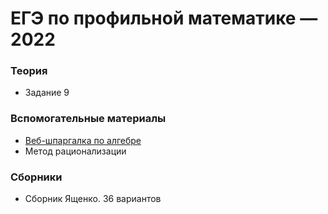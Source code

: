 # ЕГЭ по профильной математике — 2022

### Теория
* <a onclick="loadURL('math//ege//2022//theory//09')">Задание 9</a>

### Вспомогательные материалы
* <a href="https://schd.netlify.app/">Веб-шпаргалка по алгебре</a>
* <a onclick="loadURL('math//ege//ratiomethod')">Метод рационализации</a>

### Сборники
* <a onclick="loadURL('math//ege//2022//yashchenko//README')">Сборник Ященко. 36 вариантов</a>
